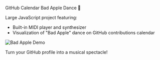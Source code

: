 GitHub Calendar Bad Apple Dance 🎵

Large JavaScript project featuring:
- Built-in MIDI player and synthesizer
- Visualization of "Bad Apple" dance on GitHub contributions calendar

![Bad Apple Demo](https://raw.githubusercontent.com/neolead/bad-apple-github/refs/heads/main/Bad_apple_github_mus.gif)

Turn your GitHub profile into a musical spectacle!
